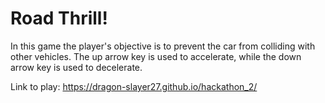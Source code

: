 # Road Thrill! 

In this game the player's objective is to prevent the car from colliding with other vehicles.
The up arrow key is used to accelerate, while the down arrow key is used to decelerate.

Link to play: https://dragon-slayer27.github.io/hackathon_2/
